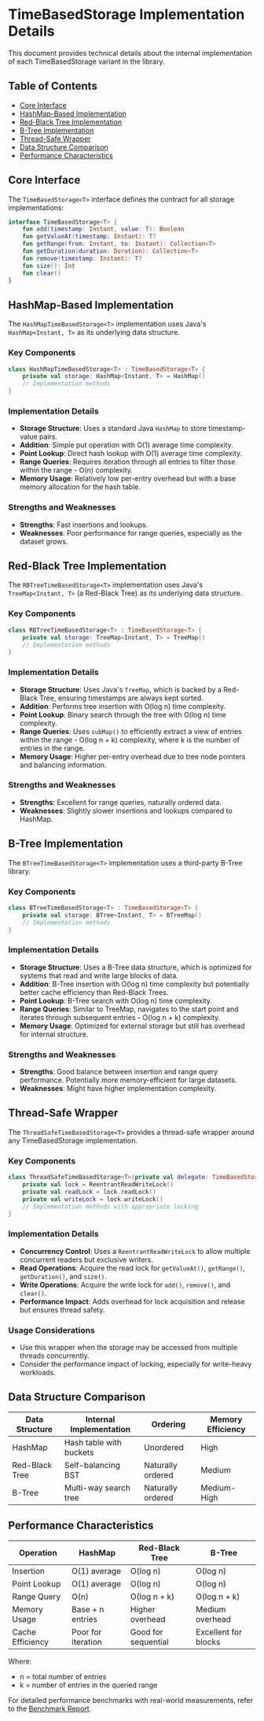 # TimeBasedStorage Implementation Details

This document provides technical details about the internal implementation of each TimeBasedStorage variant in the library.

## Table of Contents
- [Core Interface](#core-interface)
- [HashMap-Based Implementation](#hashmap-based-implementation)
- [Red-Black Tree Implementation](#red-black-tree-implementation)
- [B-Tree Implementation](#b-tree-implementation)
- [Thread-Safe Wrapper](#thread-safe-wrapper)
- [Data Structure Comparison](#data-structure-comparison)
- [Performance Characteristics](#performance-characteristics)

## Core Interface

The `TimeBasedStorage<T>` interface defines the contract for all storage implementations:

```kotlin
interface TimeBasedStorage<T> {
    fun add(timestamp: Instant, value: T): Boolean
    fun getValueAt(timestamp: Instant): T?
    fun getRange(from: Instant, to: Instant): Collection<T>
    fun getDuration(duration: Duration): Collection<T>
    fun remove(timestamp: Instant): T?
    fun size(): Int
    fun clear()
}
```

## HashMap-Based Implementation

The `HashMapTimeBasedStorage<T>` implementation uses Java's `HashMap<Instant, T>` as its underlying data structure.

### Key Components

```kotlin
class HashMapTimeBasedStorage<T> : TimeBasedStorage<T> {
    private val storage: HashMap<Instant, T> = HashMap()
    // Implementation methods
}
```

### Implementation Details

- **Storage Structure**: Uses a standard Java `HashMap` to store timestamp-value pairs.
- **Addition**: Simple put operation with O(1) average time complexity.
- **Point Lookup**: Direct hash lookup with O(1) average time complexity.
- **Range Queries**: Requires iteration through all entries to filter those within the range - O(n) complexity.
- **Memory Usage**: Relatively low per-entry overhead but with a base memory allocation for the hash table.

### Strengths and Weaknesses

- **Strengths**: Fast insertions and lookups.
- **Weaknesses**: Poor performance for range queries, especially as the dataset grows.

## Red-Black Tree Implementation

The `RBTreeTimeBasedStorage<T>` implementation uses Java's `TreeMap<Instant, T>` (a Red-Black Tree) as its underlying data structure.

### Key Components

```kotlin
class RBTreeTimeBasedStorage<T> : TimeBasedStorage<T> {
    private val storage: TreeMap<Instant, T> = TreeMap()
    // Implementation methods
}
```

### Implementation Details

- **Storage Structure**: Uses Java's `TreeMap`, which is backed by a Red-Black Tree, ensuring timestamps are always kept sorted.
- **Addition**: Performs tree insertion with O(log n) time complexity.
- **Point Lookup**: Binary search through the tree with O(log n) time complexity.
- **Range Queries**: Uses `subMap()` to efficiently extract a view of entries within the range - O(log n + k) complexity, where k is the number of entries in the range.
- **Memory Usage**: Higher per-entry overhead due to tree node pointers and balancing information.

### Strengths and Weaknesses

- **Strengths**: Excellent for range queries, naturally ordered data.
- **Weaknesses**: Slightly slower insertions and lookups compared to HashMap.

## B-Tree Implementation

The `BTreeTimeBasedStorage<T>` implementation uses a third-party B-Tree library.

### Key Components

```kotlin
class BTreeTimeBasedStorage<T> : TimeBasedStorage<T> {
    private val storage: BTree<Instant, T> = BTreeMap()
    // Implementation methods
}
```

### Implementation Details

- **Storage Structure**: Uses a B-Tree data structure, which is optimized for systems that read and write large blocks of data.
- **Addition**: B-Tree insertion with O(log n) time complexity but potentially better cache efficiency than Red-Black Trees.
- **Point Lookup**: B-Tree search with O(log n) time complexity.
- **Range Queries**: Similar to TreeMap, navigates to the start point and iterates through subsequent entries - O(log n + k) complexity.
- **Memory Usage**: Optimized for external storage but still has overhead for internal structure.

### Strengths and Weaknesses

- **Strengths**: Good balance between insertion and range query performance. Potentially more memory-efficient for large datasets.
- **Weaknesses**: Might have higher implementation complexity.

## Thread-Safe Wrapper

The `ThreadSafeTimeBasedStorage<T>` provides a thread-safe wrapper around any TimeBasedStorage implementation.

### Key Components

```kotlin
class ThreadSafeTimeBasedStorage<T>(private val delegate: TimeBasedStorage<T>) : TimeBasedStorage<T> {
    private val lock = ReentrantReadWriteLock()
    private val readLock = lock.readLock()
    private val writeLock = lock.writeLock()
    // Implementation methods with appropriate locking
}
```

### Implementation Details

- **Concurrency Control**: Uses a `ReentrantReadWriteLock` to allow multiple concurrent readers but exclusive writers.
- **Read Operations**: Acquire the read lock for `getValueAt()`, `getRange()`, `getDuration()`, and `size()`.
- **Write Operations**: Acquire the write lock for `add()`, `remove()`, and `clear()`.
- **Performance Impact**: Adds overhead for lock acquisition and release but ensures thread safety.

### Usage Considerations

- Use this wrapper when the storage may be accessed from multiple threads concurrently.
- Consider the performance impact of locking, especially for write-heavy workloads.

## Data Structure Comparison

| Data Structure | Internal Implementation | Ordering          | Memory Efficiency |
|----------------|-------------------------|--------------------|-------------------|
| HashMap        | Hash table with buckets | Unordered          | High              |
| Red-Black Tree | Self-balancing BST      | Naturally ordered  | Medium            |
| B-Tree         | Multi-way search tree   | Naturally ordered  | Medium-High       |

## Performance Characteristics

| Operation      | HashMap          | Red-Black Tree    | B-Tree                  |
|----------------|------------------|-------------------|-----------------------|
| Insertion      | O(1) average     | O(log n)          | O(log n)              |
| Point Lookup   | O(1) average     | O(log n)          | O(log n)              |
| Range Query    | O(n)             | O(log n + k)      | O(log n + k)          |
| Memory Usage   | Base + n entries | Higher overhead   | Medium overhead       |
| Cache Efficiency| Poor for iteration | Good for sequential | Excellent for blocks |

Where:
- n = total number of entries
- k = number of entries in the queried range

For detailed performance benchmarks with real-world measurements, refer to the [Benchmark Report](BenchmarkReport.md). 